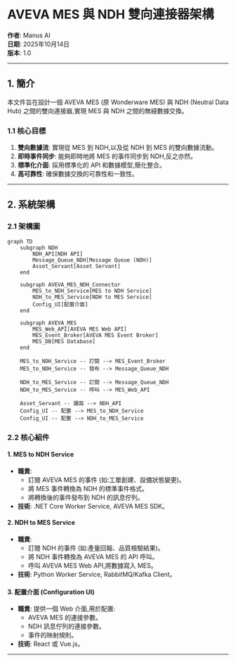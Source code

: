 

# AVEVA MES 與 NDH 雙向連接器架構

**作者**: Manus AI  
**日期**: 2025年10月14日  
**版本**: 1.0

---

## 1. 簡介

本文件旨在設計一個 AVEVA MES (原 Wonderware MES) 與 NDH (Neutral Data Hub) 之間的雙向連接器,實現 MES 與 NDH 之間的無縫數據交換。

### 1.1 核心目標

1. **雙向數據流**: 實現從 MES 到 NDH,以及從 NDH 到 MES 的雙向數據流動。
2. **即時事件同步**: 能夠即時地將 MES 的事件同步到 NDH,反之亦然。
3. **標準化介面**: 採用標準化的 API 和數據模型,簡化整合。
4. **高可靠性**: 確保數據交換的可靠性和一致性。

---

## 2. 系統架構

### 2.1 架構圖

```mermaid
graph TD
    subgraph NDH
        NDH_API[NDH API]
        Message_Queue_NDH[Message Queue (NDH)]
        Asset_Servant[Asset Servant]
    end

    subgraph AVEVA_MES_NDH_Connector
        MES_to_NDH_Service[MES to NDH Service]
        NDH_to_MES_Service[NDH to MES Service]
        Config_UI[配置介面]
    end

    subgraph AVEVA_MES
        MES_Web_API[AVEVA MES Web API]
        MES_Event_Broker[AVEVA MES Event Broker]
        MES_DB[MES Database]
    end

    MES_to_NDH_Service -- 訂閱 --> MES_Event_Broker
    MES_to_NDH_Service -- 發布 --> Message_Queue_NDH

    NDH_to_MES_Service -- 訂閱 --> Message_Queue_NDH
    NDH_to_MES_Service -- 呼叫 --> MES_Web_API

    Asset_Servant -- 讀寫 --> NDH_API
    Config_UI -- 配置 --> MES_to_NDH_Service
    Config_UI -- 配置 --> NDH_to_MES_Service
```

### 2.2 核心組件

#### 1. MES to NDH Service

- **職責**:
  - 訂閱 AVEVA MES 的事件 (如:工單創建、設備狀態變更)。
  - 將 MES 事件轉換為 NDH 的標準事件格式。
  - 將轉換後的事件發布到 NDH 的訊息佇列。
- **技術**: .NET Core Worker Service, AVEVA MES SDK。

#### 2. NDH to MES Service

- **職責**:
  - 訂閱 NDH 的事件 (如:產量回報、品質檢驗結果)。
  - 將 NDH 事件轉換為 AVEVA MES 的 API 呼叫。
  - 呼叫 AVEVA MES Web API,將數據寫入 MES。
- **技術**: Python Worker Service, RabbitMQ/Kafka Client。

#### 3. 配置介面 (Configuration UI)

- **職責**: 提供一個 Web 介面,用於配置:
  - AVEVA MES 的連接參數。
  - NDH 訊息佇列的連接參數。
  - 事件的映射規則。
- **技術**: React 或 Vue.js。

---

